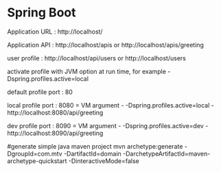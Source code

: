 # Spring Boot

Application URL : http://localhost/

Application API : http://localhost/apis   or http://localhost/apis/greeting

user profile : http://localhost/api/users   or http://localhost/users 

activate profile with JVM option at run time, for example -Dspring.profiles.active=local

default profile port : 80

local profile port : 8080 = VM argument - -Dspring.profiles.active=local - http://localhost:8080/api/greeting

dev profile port : 8090 = VM argument - -Dspring.profiles.active=dev   - http://localhost:8090/api/greeting



#generate simple java maven project
mvn archetype:generate -DgroupId=com.mtv -DartifactId=domain -DarchetypeArtifactId=maven-archetype-quickstart -DinteractiveMode=false